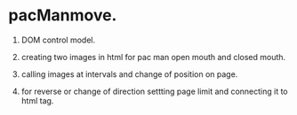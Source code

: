 # pacManmove.
1.  DOM control model.

2.  creating two images in html for pac man open mouth and closed mouth.

3.  calling images at intervals and change of position on page.

4.  for reverse or change of direction settting page limit and connecting it to html tag.

